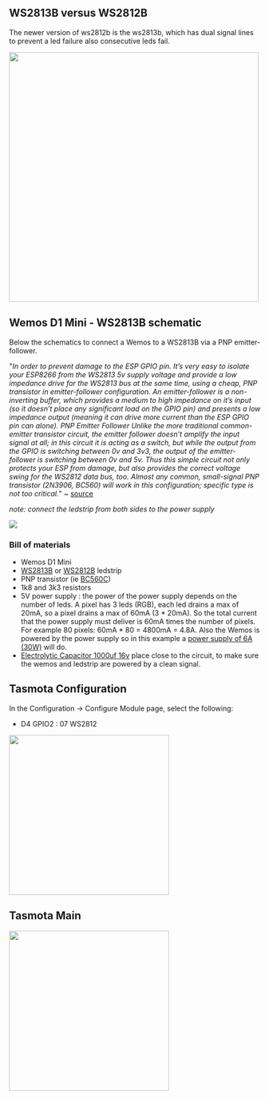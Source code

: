 ## WS2813B versus WS2812B
The newer version of ws2812b is the ws2813b, which has dual signal lines to prevent a led failure also consecutive leds fail.

<img src="https://github.com/arendst/arendst.github.io/blob/master/media/wemos/ws2813-vs-ws2812.png" width="500">

## Wemos D1 Mini - WS2813B schematic
Below the schematics to connect a Wemos to a WS2813B via a PNP emitter-follower.

"_In order to prevent damage to the ESP GPIO pin.  It’s very easy to isolate your ESP8266 from the WS2813 5v supply voltage and provide a low impedance drive for the WS2813 bus at the same time, using a cheap, PNP transistor in emitter-follower configuration.  An emitter-follower is a non-inverting buffer, which provides a medium to high impedance on it’s input (so it doesn’t place any significant load on the GPIO pin) and presents a low impedance output (meaning it can drive more current than the ESP GPIO pin can alone). PNP Emitter Follower  Unlike the more traditional common-emitter transistor circuit, the emitter follower doesn’t amplify the input signal at all; in this circuit it is acting as a switch, but while the output from the GPIO is switching between 0v and 3v3, the output of the emitter-follower is switching between 0v and 5v.  Thus this simple circuit not only protects your ESP from damage, but also provides the correct voltage swing for the WS2812 data bus, too.  Almost any common, small-signal PNP transistor (2N3906, BC560) will work in this configuration; specific type is not too critical._" ~ [source](https://esp8266hints.wordpress.com/2018/04/14/driving-ws2812-led-strips-with-the-esp8266/)

_note: connect the ledstrip from both sides to the power supply_

<img src="https://github.com/arendst/arendst.github.io/blob/master/media/wemos/wemos_ws2813b_schematic.png">

### Bill of materials
* Wemos D1 Mini
* [WS2813B](https://www.aliexpress.com/item/1m-4m-5m-WS2813-Dual-signal-wires-30-60-pixels-leds-m-Smart-led-pixel-strip/32699391341.html?spm=a2g0s.9042311.0.0.27424c4dtOW0cE) or [WS2812B](https://www.aliexpress.com/item/1m-4m-5m-WS2812B-Smart-led-pixel-strip-Black-White-PCB-30-60-144-leds-m/2036819167.html?spm=a2g0s.9042311.0.0.27424c4duphsd6) ledstrip
* PNP transistor (ie [BC560C](https://www.aliexpress.com/item/50PCS-BC550C-BC560C-each-25pcs-BC550-BC560-TO92-Transistor-DIP-3-45V-0-1A-TO-92/32881137698.html?spm=a2g0s.9042311.0.0.27424c4d5mlEow))
* 1k8 and 3k3 resistors
* 5V power supply : the power of the power supply depends on the number of leds. A pixel has 3 leds (RGB), each led drains a max of 20mA, so a pixel drains a max of 60mA (3 * 20mA). So the total current that the power supply must deliver is 60mA times the number of pixels. 
For example 80 pixels: 60mA * 80 = 4800mA = 4.8A. Also the Wemos is powered by the power supply so in this example a [power supply of 6A (30W)](https://www.aliexpress.com/item/5V-LED-Power-Supply-1A-2A-3A-6A-8A-10A-Switching-Adapter-for-WS2812B-WS2811-SK6812/32852259123.html?spm=a2g0s.9042311.0.0.27424c4dgTLgCQ) will do.
* [Electrolytic Capacitor 1000uf 16v](https://www.aliexpress.com/item/A1-free-shipping-50pcs-Aluminum-electrolytic-capacitor-1000uf-16v-8-16-Electrolytic-capacitor/32418323423.html?spm=2114.search0104.3.1.7ac44ff0z6KCGE&ws_ab_test=searchweb0_0,searchweb201602_1_10065_5729911_10068_319_317_10696_5728811_453_10084_454_10083_10618_10304_10307_10820_10301_10821_537_536_5730811_10843_5733211_328_5733311_10059_10884_5733411_10887_5730011_100031_5731011_321_322_10103_5729011_5733611_5733111_5733511-5729911,searchweb201603_55,ppcSwitch_0&algo_expid=30318461-2622-44fb-a704-914d5081f388-0&algo_pvid=30318461-2622-44fb-a704-914d5081f388) place close to the circuit, to make sure the wemos and ledstrip are powered by a clean signal.

## Tasmota Configuration

In the Configuration -> Configure Module page, select the following:

* D4 GPIO2 : 07 WS2812

<img src="https://github.com/arendst/arendst.github.io/blob/master/media/wemos/wemos_ws2813b_config.png" width="320">

## Tasmota Main

<img src="https://github.com/arendst/arendst.github.io/blob/master/media/wemos/wemos_ws2813b_main.png" width="320">